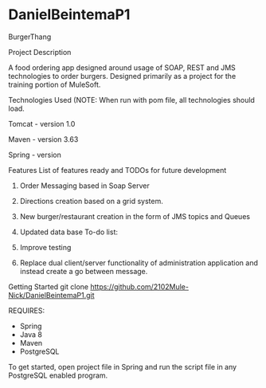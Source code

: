# DanielBeintemaP1

BurgerThang

Project Description

A food ordering app designed around usage of SOAP, REST and JMS technologies to order burgers. Designed primarily as a project for the training portion of MuleSoft.

Technologies Used (NOTE: When run with pom file, all technologies should load.

Tomcat - version 1.0

Maven - version 3.63

Spring - version

Features
List of features ready and TODOs for future development

1. Order Messaging based in Soap Server
2. Directions creation based on a grid system.
3. New burger/restaurant creation in the form of JMS topics and Queues
4. Updated data base
To-do list:

1. Improve testing
2. Replace dual client/server functionality of administration application and instead create a go between message. 

Getting Started
git clone https://github.com/2102Mule-Nick/DanielBeintemaP1.git

REQUIRES: 
- Spring
- Java 8
- Maven
- PostgreSQL

To get started, open project file in Spring and run the script file in any PostgreSQL enabled program.
